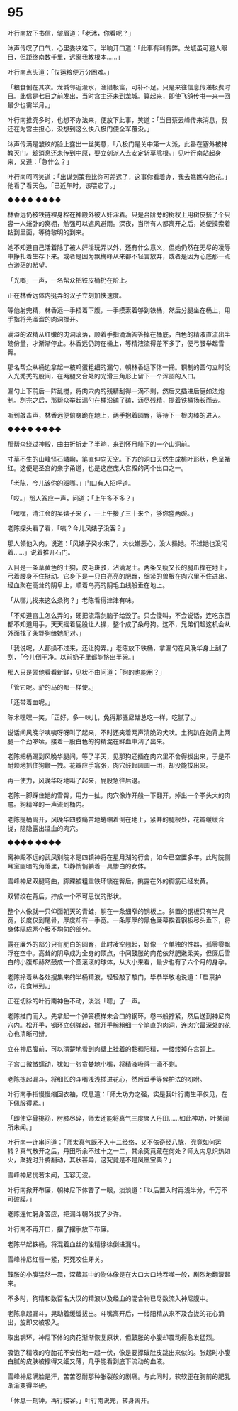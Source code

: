 # 95

叶行南放下书信，皱眉道：「老沐，你看呢？」

沐声传叹了口气，心里委决难下。半晌开口道：「此事有利有弊。龙城虽可避人眼目，但距终南数千里，远离我教根本……」

叶行南点头道：「仅运粮便万分困难。」

「粮食倒在其次。龙城邻近渝水，渔猎极富，可补不足。只是来往信息传递极费时日。此信是七日之前发出，当时宫主还未到龙城。算起来，即使飞鸽传书一来一回最少也需半月。」

叶行南推究多时，也想不办法来，便放下此事，笑道：「当日蔡云峰传来消息，我还在为宫主担心，没想到这么快八极门便全军覆没。」

沐声传满是皱纹的脸上露出一丝笑意，「八极门是关中第一大派，此番在塞外被神教灭门。趁消息还未传到中原，要立刻派人去安定斩草除根。」见叶行南站起身来，又道：「急什么？」

叶行南呵呵笑道：「出谋划策我比你可差远了，这事你看着办，我去瞧瞧夺胎花。」他看了看天色，「已近午时，该喂它了。」

◆◆◆◆ ◆◆◆◆

林香远仍被铁链裸身栓在神殿外被人奸淫着。只是台阶旁的树杈上用树皮搭了个只容一人蜷卧的窝棚，勉强可以遮风避雨。深夜，当所有人都离开之后，她便摸索着钻到里面，等待黎明的到来。

她不知道自己活着除了被人奸淫玩弄以外，还有什么意义，但她仍然在无尽的凌辱中挣扎着生存下来。或者是因为飘梅峰从来都不轻言放弃，或者是因为心底那一点点渺茫的希望。

「光啷」一声，一名帮众把铁皮桶扔在阶上。

正在林香远体内挺弄的汉子立刻加快速度。

等他射完精，林香远一手捂着下腹，一手摸索着够到铁桶，然后分腿坐在桶上，用手指将光溜溜的肉洞撑开。

满溢的浓精从红嫩的肉洞滚落，顺着手指滴滴答答掉在桶底，白色的精液直流出半碗份量，才渐渐停止。林香远仍跨在桶上，等精液流得差不多了，便弓腰举起雪臀。

那名帮众从桶边拿起一枝鸡蛋粗细的漏勺，朝林香远下体一捅。铜制的圆勺立时没入光秃秃的股间，在两腿交合处的光滑三角形上留下一个浑圆的入口。

漏勺上下前后一阵乱搅，将肉穴内的残精刮得一滴不剩，然后又插进后庭如法炮制。刮完之后，那帮众举起漏勺在桶沿磕了磕，沥尽残精，提着铁桶扬长而去。

听到敲击声，林香远便俯身跪在地上，两手抱着圆臀，等待下一根肉棒的进入。

◆◆◆◆ ◆◆◆◆

那帮众绕过神殿，曲曲折折走了半晌，来到怀月峰下的一个山洞前。

寸草不生的山峰怪石嶙峋，笔直伸向天空。下方的洞口天然生成桃叶形状，色呈褚红。这便是圣宫的亲字甬道，也是这座庞大宫殿的两个出口之一。

「老陈，今儿该你的班哪。」门口有人招呼道。

「哎。」那人答应一声，问道：「上午多不多？」

「嘿嘿，清江会的吴婊子来了，一上午接了三十来个，够你盛两碗。」

老陈探头看了看，「咦？今儿风婊子没客？」

那人领他入内，说道：「风婊子癸水来了，大伙嫌恶心，没人操她。不过她也没闲着……」说着推开石门。

入目是一条草黄色的土狗，皮毛斑驳，沾满泥土。两条又瘦又长的腿爪撑在地上，弓着腰身不住挺动。它身下是一只白亮亮的肥臀，细紧的兽根在肉穴里不住进出。经血聚在高耸的阴阜上，顺着乌亮的阴毛血线般垂在地上。

「从哪儿找来这么条狗？」老陈看得津津有味。

「不知道宫主怎么弄的，硬把流霜剑脑子给毁了。只会傻叫，不会说话，连吃东西都不知道用手，天天摇着屁股让人操，整个成了条母狗。这不，兄弟们趁这机会从外面找了条野狗给她配对。」

「我说呢，人都操不过来，还让狗弄。」老陈放下铁桶，拿漏勺在风晚华身上刮了刮，「今儿倒干净。以前奶子里都能挤出半碗。」

那人只是领他看看新鲜，见状不由问道：「狗的也能用？」

「管它呢。驴的马的都一样使。」

「还带着血呢。」

陈术嘿嘿一笑，「正好，多一味儿，免得那骚尼姑总吃一样，吃腻了。」

说话间风晚华咦咦呀呀叫了起来，不时还夹着两声清脆的犬吠。土狗趴在她背上两腿一个劲哆嗦，接着一股白色的狗精混在鲜血中淌了出来。

老陈把桶踢到风晚华腿间，等了半天，见那狗还插在肉穴里不舍得拔出来，于是不耐烦地抓住狗鞭一拽。花瓣应手翕张，肉穴鼓起圆圆一团，却没能拔出来。

再一使力，风晚华呀地叫了起来，屁股急往后退。

老陈一脚踩住她的雪臀，用力一扯，肉穴像炸开般一下翻开，掉出一个拳头大的肉瘤。狗精哗的一声流到桶内。

老陈提桶离开，风晚华四肢痛苦地蜷缩着倒在地上，紧并的腿根处，花瓣缓缓合拢，隐隐露出溢血的肉穴。

◆◆◆◆ ◆◆◆◆

离神殿不远的武凤别院本是四镇神将在星月湖的行舍，如今已空置多年。此时院侧耳室幽暗的角落里，却静悄悄躺着一具惨白的女体。

雪峰神尼双腿弯曲，脚踝被粗重铁环锁在臀后，挑露在外的脚筋已经发黄。

双臂绞在背后，拧成一个不可思议的形状。

整个人像就一只仰面朝天的青蛙，躺在一条细窄的钢板上。斜置的钢板只有半尺宽，长度仅到尾骨，厚度却有一手宽。一条厚厚的黑色廉幕挨着钢板尽头垂下，将身体隔成两个极不均匀的部分。

露在廉外的部分只有肥白的圆臀，此时凌空翘起，好像一个单独的性器，孤零零飘浮在空中。高耸的阴阜成为全身的顶点，中间鼓胀的肉花依然肥嫩柔美，但廉后雪白的小腹却赫然鼓成一个圆滚滚的球体，从大小来看，最少也有了六个月的身孕。

老陈拎着从各处搜集来的半桶精液，轻轻敲了敲门，毕恭毕敬地说道：「启禀护法，花食带到。」

正在切脉的叶行南神色不动，淡淡「嗯」了一声。

老陈推门而入，先拿起一个弹簧模样未合口的钢环，卷书般拧紧，然后送到神尼肉穴内。松开手，钢环立刻弹起，撑开手腕粗细一个笔直的肉洞，连肉穴最深处的花心也清晰可辨。

立在神尼腹前，可以清楚地看到肉壁上挂着的黏稠阳精，一缕缕掉在宫颈上。

子宫口微微蠕动，犹如一张贪婪地小嘴，将精液吸得一滴不剩。

老陈拣起漏斗，将细长的斗嘴浅浅插进花心，然后垂手等候护法的吩咐。

叶行南手指慢慢缩回衣袖，叹息道：「师太功力之强，实是我叶行南生平仅见，在下佩服得紧。」

「即使穿骨挑筋，肘膝尽碎，师太还能将真气三度聚入丹田……如此神功，叶某闻所未闻。」

叶行南一连串问道：「师太真气既不入十二经络，又不依奇经八脉，究竟如何运转？真气散开之后，丹田所余不过十之一二，其余究竟藏在何处？师太内息炽热如火，聚拢时升腾翻动，其状甚异，这究竟是不是凤凰宝典？」

雪峰神尼恍若未闻，玉容无波。

叶行南掀开布廉，朝神尼下体瞥了一眼，淡淡道：「以后置入时再浅半分，千万不可破膜。」

老陈连忙躬身答应，把漏斗朝外拔了少许。

叶行南不再开口，摆了摆手放下布廉。

老陈举起铁桶，将混着血丝的浊精徐徐倒进漏斗。

雪峰神尼红唇一紧，死死咬住牙关。

鼓胀的小腹猛然一震，深藏其中的物体像是在大口大口地吞噬一般，剧烈地翻滚起来。

不多时，狗精和数百名大汉的精液以及经血的混合物已尽数流入神尼腹中。

老陈拿起漏斗，晃动着缓缓拔出。斗嘴离开后，一缕阳精从来不及合拢的花心涌出，旋即又被吸入。

取出钢环，神尼下体的肉花渐渐恢复原状，但鼓胀的小腹却震动得愈发猛烈。

吸饱了精液的夺胎花不安份地一起一伏，像是要撑破肚皮跳出来似的。胀起时小腹白腻的皮肤被撑得又细又薄，几乎能看到底下流动的血液。

雪峰神尼满脸是汗，苦苦忍耐那种胀裂般的剧痛。与此同时，软软歪在胸前的肥乳渐渐变得坚硬。

「休息一刻钟，再行接客。」叶行南说完，转身离开。
